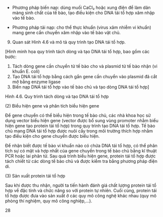 - Phương pháp biến nạp: dùng muối CaCl₂ hoặc xung điện để làm dãn màng sinh chất của tế bào, tạo điều kiện cho DNA tái tổ hợp xâm nhập vào tế bào.

- Phương pháp tải nạp: cho thể thực khuẩn (virus xâm nhiễm vi khuẩn) mang gene cần chuyển xâm nhập vào tế bào vật chủ.

9. Quan sát Hình 4.6 và mô tả quy trình tạo DNA tái tổ hợp.

[Hình minh họa quy trình tách dòng và tạo DNA tái tổ hợp, bao gồm các bước:
1. Tách dòng gene cần chuyển từ tế bào cho và plasmid từ tế bào nhận (vi khuẩn E. coli)
2. Tạo DNA tái tổ hợp bằng cách gắn gene cần chuyển vào plasmid đã cắt mở bằng enzyme ligase
3. Biến nạp DNA tái tổ hợp vào tế bào chủ và tạo dòng DNA tái tổ hợp]

Hình 4.6. Quy trình tách dòng và tạo DNA tái tổ hợp

(2) Biểu hiện gene và phân tích biểu hiện gene

Để gene chuyển có thể biểu hiện trong tế bào chủ, các nhà khoa học sử dụng vector biểu hiện gene (vector được bổ sung vùng promoter nhằm biểu hiện gene tạo protein tái tổ hợp) trong quy trình tạo DNA tái tổ hợp. Tế bào chủ mang DNA tái tổ hợp được nuôi cấy trong môi trường thích hợp nhằm tạo điều kiện cho gene chuyển được biểu hiện.

Để nhận biết được tế bào vi khuẩn nào có chứa DNA tái tổ hợp, có thể phân tích sự có mặt và hợp nhất của gene chuyển trong tế bào chủ bằng kĩ thuật PCR hoặc lai phân tử. Sau quá trình biểu hiện gene, protein tái tổ hợp được tách chiết từ các dòng tế bào chủ và được kiểm tra bằng phương pháp điện di.

(3) Sản xuất protein tái tổ hợp

Sau khi được thu nhận, người ta tiến hành đánh giá chất lượng protein tái tổ hợp về đặc tính và chức năng so với protein tự nhiên. Cuối cùng, protein tái tổ hợp được đưa vào sản xuất ở các quy mô công nghệ khác nhau (quy mô phòng thí nghiệm, quy mô công nghiệp,...).

28